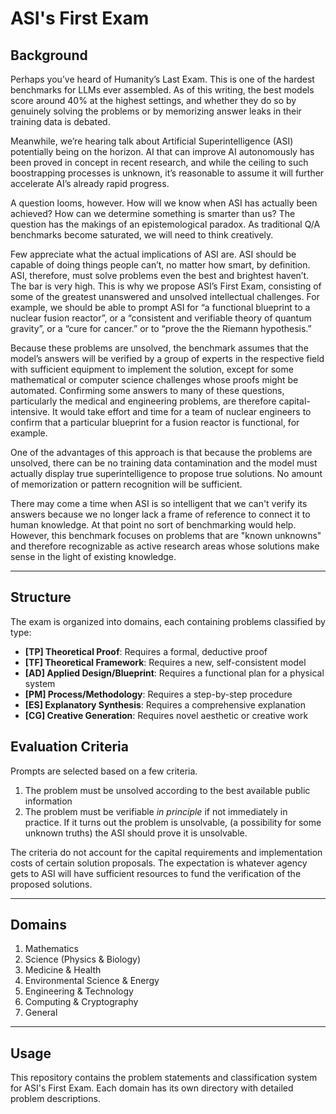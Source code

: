 # ASI's First Exam


## Background

Perhaps you’ve heard of Humanity’s Last Exam. This is one of the hardest benchmarks for LLMs ever assembled. As of this writing, the best models  score around 40% at the highest settings, and whether they do so by genuinely solving the problems or by memorizing answer leaks in their training data is debated. 

Meanwhile, we’re hearing talk about Artificial Superintelligence (ASI) potentially being on the horizon. AI that can improve AI autonomously has been proved in concept in recent research, and while the ceiling to such boostrapping processes is unknown, it’s reasonable to assume it will further accelerate AI’s already rapid progress.

A question looms, however. How will we know when ASI has actually been achieved? How can we determine something is smarter than us? The question has the makings of an epistemological paradox. As traditional Q/A benchmarks become saturated, we will need to think creatively.

Few appreciate what the actual implications of ASI are. ASI should be capable of doing things people can’t, no matter how smart, by definition. ASI, therefore, must solve problems even the best and brightest haven’t. The bar is very high. This is why we propose ASI’s First Exam, consisting of some of the greatest unanswered and unsolved intellectual challenges. For example, we should be able to prompt ASI for “a functional blueprint to a nuclear fusion reactor”, or a “consistent and verifiable theory of quantum gravity”, or a “cure for cancer.” or to “prove the the Riemann hypothesis.” 

Because these problems are unsolved, the benchmark assumes that the model’s answers will be verified by a group of experts in the respective field with sufficient equipment to implement the solution, except for some mathematical or computer science challenges whose proofs might be automated. Confirming some answers to many of these questions, particularly the medical and engineering problems, are therefore capital-intensive. It would take effort and time for a team of nuclear engineers to confirm that a particular blueprint for a fusion reactor is functional, for example. 

One of the advantages of this approach is that because the problems are unsolved, there can be no training data contamination and the model must actually display true superintelligence to propose true solutions. No amount of memorization or pattern recognition will be sufficient. 

There may come a time when ASI is so intelligent that we can't verify its answers because we no longer lack a  frame of reference to connect it to human knowledge. At that point no sort of benchmarking would help. However, this benchmark focuses on problems that are "known unknowns" and therefore recognizable as active research areas whose solutions make sense in the light of existing knowledge.

---

## Structure

The exam is organized into domains, each containing problems classified by type:

- **[TP] Theoretical Proof**: Requires a formal, deductive proof
- **[TF] Theoretical Framework**: Requires a new, self-consistent model
- **[AD] Applied Design/Blueprint**: Requires a functional plan for a physical system
- **[PM] Process/Methodology**: Requires a step-by-step procedure
- **[ES] Explanatory Synthesis**: Requires a comprehensive explanation
- **[CG] Creative Generation**: Requires novel aesthetic or creative work

## Evaluation Criteria
Prompts are selected based on a few criteria. 

1. The problem must be unsolved according to the best available public information
2. The problem must be verifiable *in principle* if not immediately in practice. If it turns out the problem is unsolvable, (a possibility for some unknown truths) the ASI should prove it is unsolvable.

The criteria do not account for the capital requirements and implementation costs of certain solution proposals. The expectation is whatever agency gets to ASI will have sufficient resources to fund the verification of the proposed solutions. 

---

## Domains

1. Mathematics
2. Science (Physics & Biology)
3. Medicine & Health
4. Environmental Science & Energy
5. Engineering & Technology
6. Computing & Cryptography
7. General

---

## Usage

This repository contains the problem statements and classification system for ASI's First Exam. Each domain has its own directory with detailed problem descriptions.

